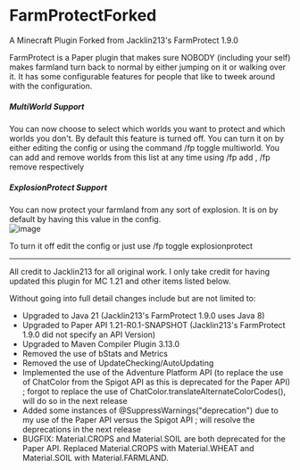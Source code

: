 # FarmProtectForked
A Minecraft Plugin Forked from Jacklin213's FarmProtect 1.9.0

FarmProtect is a Paper plugin that makes sure NOBODY (including your self) makes farmland turn back to normal by either jumping on it or walking over it. It has some configurable features for people that like to tweek around with the configuration. 

##### MultiWorld Support
You can now choose to select which worlds you want to protect and which worlds you don't.
By default this feature is turned off. You can turn it on by either editing the config or using the command /fp toggle multiworld. You can add and remove worlds from this list at any time using /fp add , /fp remove respectively

##### ExplosionProtect Support
You can now protect your farmland from any sort of explosion. It is on by default by having this value in the config.                    
![image](https://github.com/woundedkoba/FarmProtectForked/assets/174161751/d4b3d351-54e2-43ff-ad29-8bc246090c76)

To turn it off edit the config or just use /fp toggle explosionprotect

---------------------------------------------------------------------------------

All credit to Jacklin213 for all original work. I only take credit for having updated this plugin for MC 1.21 and other items listed below.

Without going into full detail changes include but are not limited to:
- Upgraded to Java 21 (Jacklin213's FarmProtect 1.9.0 uses Java 8)
- Upgraded to Paper API 1.21-R0.1-SNAPSHOT (Jacklin213's FarmProtect 1.9.0 did not specify an API Version)
- Upgraded to Maven Compiler Plugin 3.13.0
- Removed the use of bStats and Metrics
- Removed the use of UpdateChecking/AutoUpdating
- Implemented the use of the Adventure Platform API (to replace the use of ChatColor from the Spigot API as this is deprecated for the Paper API) ; forgot to replace the use of ChatColor.translateAlternateColorCodes(), will do so in the next release
- Added some instances of @SuppressWarnings("deprecation") due to my use of the Paper API versus the Spigot API ; will resolve the deprecations in the next release
- BUGFIX: Material.CROPS and Material.SOIL are both deprecated for the Paper API. Replaced Material.CROPS with Material.WHEAT and Material.SOIL with Material.FARMLAND.











